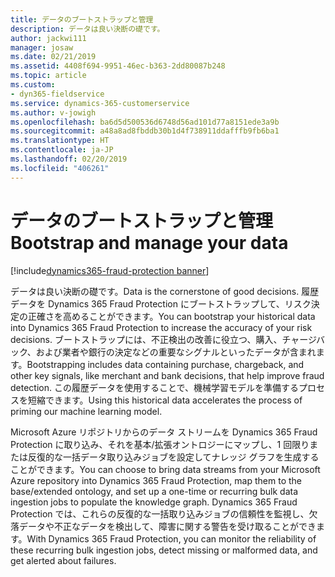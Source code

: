 ```yaml
---
title: データのブートストラップと管理
description: データは良い決断の礎です。
author: jackwi111
manager: josaw
ms.date: 02/21/2019
ms.assetid: 4408f694-9951-46ec-b363-2dd80087b248
ms.topic: article
ms.custom:
- dyn365-fieldservice
ms.service: dynamics-365-customerservice
ms.author: v-jowigh
ms.openlocfilehash: ba6d5d500536d6748d56ad101d77a8151ede3a9b
ms.sourcegitcommit: a48a8ad8fbddb30b1d4f738911ddafffb9fb6ba1
ms.translationtype: HT
ms.contentlocale: ja-JP
ms.lasthandoff: 02/20/2019
ms.locfileid: "406261"
---
```

#  <a name="bootstrap-and-manage-your-data"></a><span data-ttu-id="7e6b2-103">データのブートストラップと管理</span><span class="sxs-lookup"><span data-stu-id="7e6b2-103">Bootstrap and manage your data</span></span>
[!include[dynamics365-fraud-protection banner](../../../includes/dynamics365-fraud-protection.md)]






<span data-ttu-id="7e6b2-104">データは良い決断の礎です。</span><span class="sxs-lookup"><span data-stu-id="7e6b2-104">Data is the cornerstone of good decisions.</span></span> <span data-ttu-id="7e6b2-105">履歴データを Dynamics 365 Fraud Protection にブートストラップして、リスク決定の正確さを高めることができます。</span><span class="sxs-lookup"><span data-stu-id="7e6b2-105">You can bootstrap your historical data into Dynamics 365 Fraud Protection to increase the accuracy of your risk decisions.</span></span> <span data-ttu-id="7e6b2-106">ブートストラップには、不正検出の改善に役立つ、購入、チャージバック、および業者や銀行の決定などの重要なシグナルといったデータが含まれます。</span><span class="sxs-lookup"><span data-stu-id="7e6b2-106">Bootstrapping includes data containing purchase, chargeback, and other key signals, like merchant and bank decisions, that help improve fraud detection.</span></span>
<span data-ttu-id="7e6b2-107">この履歴データを使用することで、機械学習モデルを準備するプロセスを短縮できます。</span><span class="sxs-lookup"><span data-stu-id="7e6b2-107">Using this historical data accelerates the process of priming our machine learning model.</span></span>

<span data-ttu-id="7e6b2-108">Microsoft Azure リポジトリからのデータ ストリームを Dynamics 365 Fraud Protection に取り込み、それを基本/拡張オントロジーにマップし、1 回限りまたは反復的な一括データ取り込みジョブを設定してナレッジ グラフを生成することができます。</span><span class="sxs-lookup"><span data-stu-id="7e6b2-108">You can choose to bring data streams from your Microsoft Azure repository into Dynamics 365 Fraud Protection, map them to the base/extended ontology, and set up a one-time or recurring bulk data ingestion jobs to populate the knowledge graph.</span></span> <span data-ttu-id="7e6b2-109">Dynamics 365 Fraud Protection では、これらの反復的な一括取り込みジョブの信頼性を監視し、欠落データや不正なデータを検出して、障害に関する警告を受け取ることができます。</span><span class="sxs-lookup"><span data-stu-id="7e6b2-109">With Dynamics 365 Fraud Protection, you can monitor the reliability of these recurring bulk ingestion jobs, detect missing or malformed data, and get alerted about failures.</span></span>
